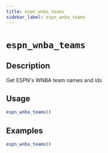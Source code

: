 ```yaml
---
title: espn_wnba_teams
sidebar_label: espn_wnba_teams
---
```

# `espn_wnba_teams`

## Description

Get ESPN's WNBA team names and ids


## Usage

```r
espn_wnba_teams()
```

## Examples

```r
espn_wnba_teams()
```
